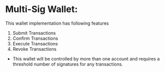 # Multi-Sig Wallet:

This wallet implementation has following features

1. Submit Transactions
2. Confirm Transactions
3. Execute Transactions
4. Revoke Transactions

-   This wallet will be controlled by more than one account and requires a threshold number of signatures for any transactions.
